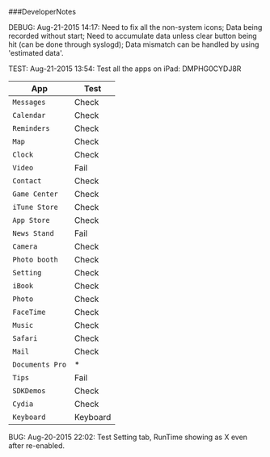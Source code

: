 ###DeveloperNotes

DEBUG: Aug-21-2015 14:17: Need to fix all the non-system icons;
                          Data being recorded without start; 
                          Need to accumulate data unless clear button being hit (can be done through syslogd);
                          Data mismatch can be handled by using 'estimated data'. 

TEST: Aug-21-2015 13:54: Test all the apps on iPad: DMPHG0CYDJ8R
      
| App     | Test |
| ------- | ---- |
| `Messages`| Check|
| `Calendar`| Check|
| `Reminders`| Check|
| `Map`     | Check|
| `Clock`   | Check|
| `Video` | Fail|
|`Contact`|Check|
|`Game Center`|Check|
|`iTune Store`|Check|
|`App Store`|Check|
|`News Stand`|Fail|
|`Camera`|Check|
|`Photo booth`|Check|
|`Setting`|Check|
|`iBook`|Check|
|`Photo`|Check|
|`FaceTime`|Check|
|`Music`|Check|
|`Safari`|Check|
|`Mail`|Check|
|`Documents Pro`|*|
|`Tips`|Fail|
|`SDKDemos`|Check|
|`Cydia`|Check|
|`Keyboard`|Keyboard|



      

BUG: Aug-20-2015 22:02: Test Setting tab, RunTime showing as X even after re-enabled. 
